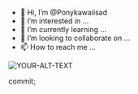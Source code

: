 - 👋 Hi, I’m @Ponykawaiisad
- 👀 I’m interested in ...
- 🌱 I’m currently learning ...
- 💞️ I’m looking to collaborate on ...
- 📫 How to reach me ...

<!---
Ponykawaiisad/Ponykawaiisad is a ✨ special ✨ repository because its `README.md` (this file) appears on your GitHub profile.
You can click the Preview link to take a look at your changes.
--->

<picture>
 <source media="(prefers-color-scheme: dark)" srcset="https://www.google.com.mx/url?sa=i&url=https%3A%2F%2Fwww.pinterest.com%2Fpin%2Fcute-food-doodle--1118018676215858813%2F&psig=AOvVaw027JHAvmoT_6j0eCwiknRt&ust=1681833172362000&source=images&cd=vfe&ved=0CBEQjRxqFwoTCLCMj_misf4CFQAAAAAdAAAAABAE">
 <source media="(prefers-color-scheme: light)" srcset="https://www.google.com.mx/url?sa=i&url=https%3A%2F%2Fwww.pinterest.com%2Fpin%2Fcute-food-doodle--1118018676215858813%2F&psig=AOvVaw027JHAvmoT_6j0eCwiknRt&ust=1681833172362000&source=images&cd=vfe&ved=0CBEQjRxqFwoTCLCMj_misf4CFQAAAAAdAAAAABAE">
 <img alt="YOUR-ALT-TEXT" src="YOUR-DEFAULT-IMAGE">
</picture>





commit;

